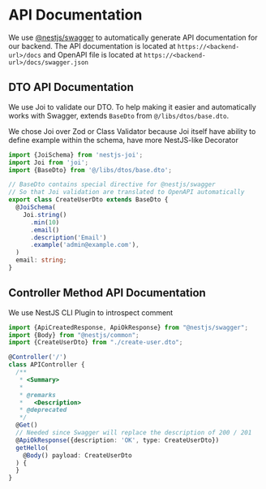 # API Documentation

We use [@nestjs/swagger](https://docs.nestjs.com/openapi/introduction) to automatically generate API documentation for
our backend. The API documentation is located at `https://<backend-url>/docs` and OpenAPI file is located
at `https://<backend-url>/docs/swagger.json`

## DTO API Documentation

We use Joi to validate our DTO. To help making it easier and automatically works with Swagger, extends `BaseDto`
from `@/libs/dtos/base.dto`.

We chose Joi over Zod or Class Validator because Joi itself have ability to define example within the schema, have more NestJS-like Decorator

```ts
import {JoiSchema} from 'nestjs-joi';
import Joi from 'joi';
import {BaseDto} from '@/libs/dtos/base.dto';

// BaseDto contains special directive for @nestjs/swagger
// So that Joi validation are translated to OpenAPI automatically
export class CreateUserDto extends BaseDto {
  @JoiSchema(
    Joi.string()
      .min(10)
      .email()
      .description('Email')
      .example('admin@example.com'),
  )
  email: string;
}
```

## Controller Method API Documentation

We use NestJS CLI Plugin to introspect comment

```ts
import {ApiCreatedResponse, ApiOkResponse} from "@nestjs/swagger";
import {Body} from "@nestjs/common";
import {CreateUserDto} from "./create-user.dto";

@Controller('/')
class APIController {
  /**
   * <Summary>
   *
   * @remarks
   *   <Description>
   * @deprecated
   */
  @Get()
  // Needed since Swagger will replace the description of 200 / 201
  @ApiOkResponse({description: 'OK', type: CreateUserDto})
  getHello(
    @Body() payload: CreateUserDto
  ) {
  }
}
```
